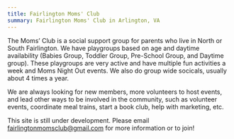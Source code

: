 ```yaml
---
title: Fairlington Moms' Club
summary: Fairlington Moms' Club in Arlington, VA
---
```


The Moms’ Club is a social support group for parents who live in North or South Fairlington.  We have playgroups based on age and daytime availability (Babies Group, Toddler Group, Pre-School Group, and Daytime group).  These playgroups are very active and have multiple fun activities a week and Moms Night Out events.  We also do group wide socicals, usually about 4 times a year.

We are always looking for new members, more volunteers to host events, and lead other ways to be involved in the community, such as volunteer events, coordinate meal trains, start a book club, help with marketing, etc.

This site is still under development.  Please email fairlingtonmomsclub@gmail.com for more information or to join!